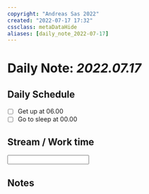 ```yaml
---
copyright: "Andreas Sas 2022"
created: "2022-07-17 17:32"
cssclass: metaDataHide
aliases: [daily_note_2022-07-17]
---
```


# Daily Note: *2022.07.17*

## Daily Schedule
- [ ] Get up at 06.00
- [ ] Go to sleep at 00.00

## Stream / Work time
<input></input>

## Notes